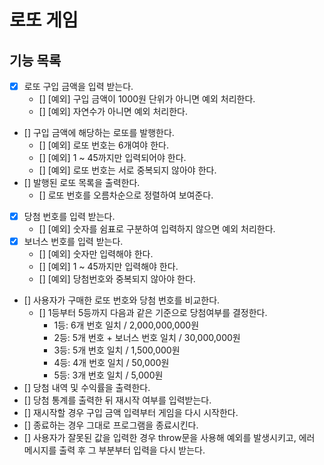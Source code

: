 # 로또 게임

## 기능 목록

- [x] 로또 구입 금액을 입력 받는다.
  - [] [예외] 구입 금액이 1000원 단위가 아니면 예외 처리한다.
  - [] [예외] 자연수가 아니면 예외 처리한다.
- [] 구입 금액에 해당하는 로또를 발행한다.
  - [] [예외] 로또 번호는 6개여야 한다.
  - [] [예외] 1 ~ 45까지만 입력되어야 한다.
  - [] [예외] 로또 번호는 서로 중복되지 않아야 한다.
- [] 발행된 로또 목록을 출력한다.
  - [] 로또 번호를 오름차순으로 정렬하여 보여준다.
- [x] 당첨 번호를 입력 받는다.
  - [] [예외] 숫자를 쉼표로 구분하여 입력하지 않으면 예외 처리한다.
- [x] 보너스 번호를 입력 받는다.
  - [] [예외] 숫자만 입력해야 한다.
  - [] [예외] 1 ~ 45까지만 입력해야 한다.
  - [] [예외] 당첨번호와 중복되지 않아야 한다.
- [] 사용자가 구매한 로또 번호와 당첨 번호를 비교한다.
  - [] 1등부터 5등까지 다음과 같은 기준으로 당첨여부를 결정한다.
    - 1등: 6개 번호 일치 / 2,000,000,000원
    - 2등: 5개 번호 + 보너스 번호 일치 / 30,000,000원
    - 3등: 5개 번호 일치 / 1,500,000원
    - 4등: 4개 번호 일치 / 50,000원
    - 5등: 3개 번호 일치 / 5,000원
- [] 당첨 내역 및 수익률을 출력한다.
- [] 당첨 통계를 출력한 뒤 재시작 여부를 입력받는다.
- [] 재시작할 경우 구입 금액 입력부터 게임을 다시 시작한다.
- [] 종료하는 경우 그대로 프로그램을 종료시킨다.
- [] 사용자가 잘못된 값을 입력한 경우 throw문을 사용해 예외를 발생시키고, 에러 메시지를 출력 후 그 부분부터 입력을 다시 받는다.
